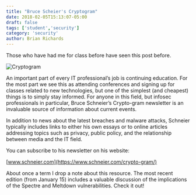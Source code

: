```yaml
---
title: "Bruce Scheier's Cryptogram"
date: 2018-02-05T15:13:07-05:00
draft: false
tags: ['student','security']
category: 'security'
author: Brian Richards
---
```


Those who have had me for class before have seen this post before.

![Cryptogram](/images/pexels-photo-207580.jpeg)

An important part of every IT professional’s job is continuing education. For the most part we see this as attending conferences and signing up for classes related to new technologies, but one of the simplest (and cheapest) things is to simply stay informed. For anyone in this field, but infosec professionals in particular, Bruce Schneier’s Crypto-gram newsletter is an invaluable source of information about current events.

In addition to news about the latest breaches and malware attacks, Schneier typically includes links to either his own essays or to online articles addressing topics such as privacy, public policy, and the relationship between media and the IT field.

You can subscribe to his newsletter on his website:

[www.schneier.com](https://www.schneier.com/crypto-gram/)

About once a term I drop a note about this resource. The most recent edition (from January 15) includes a valuable discussion of the implications of the Spectre and Meltdown vulnerabilities. Check it out!